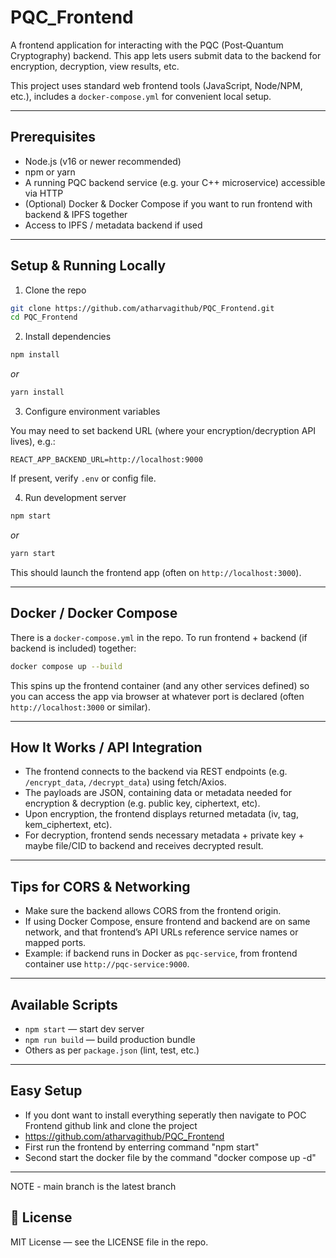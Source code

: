 PQC_Frontend
============

A frontend application for interacting with the PQC (Post‑Quantum Cryptography) backend. This app lets users submit data to the backend for encryption, decryption, view results, etc.

This project uses standard web frontend tools (JavaScript, Node/NPM, etc.), includes a `docker-compose.yml` for convenient local setup.

---

## Prerequisites

- Node.js (v16 or newer recommended)
- npm or yarn
- A running PQC backend service (e.g. your C++ microservice) accessible via HTTP
- (Optional) Docker & Docker Compose if you want to run frontend with backend & IPFS together
- Access to IPFS / metadata backend if used

---

## Setup & Running Locally

1. Clone the repo

```bash
git clone https://github.com/atharvagithub/PQC_Frontend.git
cd PQC_Frontend
```

2. Install dependencies

```bash
npm install
```
_or_
```bash
yarn install
```

3. Configure environment variables

You may need to set backend URL (where your encryption/decryption API lives), e.g.:

```env
REACT_APP_BACKEND_URL=http://localhost:9000
```

If present, verify `.env` or config file.

4. Run development server

```bash
npm start
```
_or_
```bash
yarn start
```

This should launch the frontend app (often on `http://localhost:3000`).

---

## Docker / Docker Compose

There is a `docker-compose.yml` in the repo. To run frontend + backend (if backend is included) together:

```bash
docker compose up --build
```

This spins up the frontend container (and any other services defined) so you can access the app via browser at whatever port is declared (often `http://localhost:3000` or similar).

---

## How It Works / API Integration

- The frontend connects to the backend via REST endpoints (e.g. `/encrypt_data`, `/decrypt_data`) using fetch/Axios.
- The payloads are JSON, containing data or metadata needed for encryption & decryption (e.g. public key, ciphertext, etc).
- Upon encryption, the frontend displays returned metadata (iv, tag, kem_ciphertext, etc).
- For decryption, frontend sends necessary metadata + private key + maybe file/CID to backend and receives decrypted result.

---

## Tips for CORS & Networking

- Make sure the backend allows CORS from the frontend origin.
- If using Docker Compose, ensure frontend and backend are on same network, and that frontend’s API URLs reference service names or mapped ports.
- Example: if backend runs in Docker as `pqc-service`, from frontend container use `http://pqc-service:9000`.

---

## Available Scripts

- `npm start` — start dev server
- `npm run build` — build production bundle
- Others as per `package.json` (lint, test, etc.)

---

## Easy Setup

- If you dont want to install everything seperatly then navigate to POC Frontend github link and clone the project
- https://github.com/atharvagithub/PQC_Frontend
- First run the frontend by enterring command "npm start"
- Second start the docker file by the command "docker compose up -d"

---

NOTE - main branch is the latest branch

## 📄 License

MIT License — see the LICENSE file in the repo.
